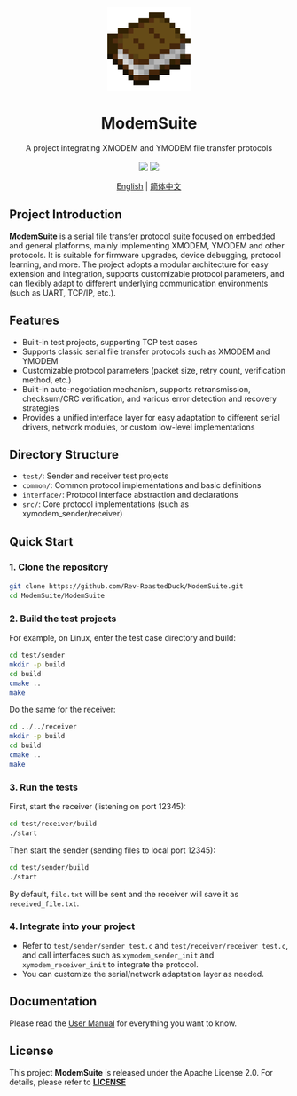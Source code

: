 <div align="center">
  <img src="./images/icon.webp" height="150">
  <h1>ModemSuite</h1>
  <span>A project integrating XMODEM and YMODEM file transfer protocols</span>
</div>
<br>
<div align="center">
  <img src="https://img.shields.io/badge/License-Apache2.0-green?logoColor=63%2C%20185%2C%2017&label=license&labelColor=63%2C%20185%2C%2017&color=63%2C%20185%2C%2017">
  <img src="https://img.shields.io/badge/Language-C-green?logoColor=63%2C%20185%2C%2017&labelColor=63%2C%20185%2C%2017&color=63%2C%20185%2C%2017">
</div>
<p align="center">
<a href="">English</a> | <a href="../README.md">简体中文</a>
</p>

## Project Introduction
**ModemSuite** is a serial file transfer protocol suite focused on embedded and general platforms, mainly implementing XMODEM, YMODEM and other protocols. It is suitable for firmware upgrades, device debugging, protocol learning, and more. The project adopts a modular architecture for easy extension and integration, supports customizable protocol parameters, and can flexibly adapt to different underlying communication environments (such as UART, TCP/IP, etc.).

## Features
- Built-in test projects, supporting TCP test cases
- Supports classic serial file transfer protocols such as XMODEM and YMODEM
- Customizable protocol parameters (packet size, retry count, verification method, etc.)
- Built-in auto-negotiation mechanism, supports retransmission, checksum/CRC verification, and various error detection and recovery strategies
- Provides a unified interface layer for easy adaptation to different serial drivers, network modules, or custom low-level implementations

## Directory Structure
- `test/`: Sender and receiver test projects
- `common/`: Common protocol implementations and basic definitions
- `interface/`: Protocol interface abstraction and declarations
- `src/`: Core protocol implementations (such as xymodem_sender/receiver)

## Quick Start

### 1. Clone the repository
```bash
git clone https://github.com/Rev-RoastedDuck/ModemSuite.git
cd ModemSuite/ModemSuite
```

### 2. Build the test projects
For example, on Linux, enter the test case directory and build:
```bash
cd test/sender
mkdir -p build
cd build
cmake ..
make
```

Do the same for the receiver:

```bash
cd ../../receiver
mkdir -p build
cd build
cmake ..
make
```

### 3. Run the tests
First, start the receiver (listening on port 12345):
```bash
cd test/receiver/build
./start
```
Then start the sender (sending files to local port 12345):
```bash
cd test/sender/build
./start
```
By default, `file.txt` will be sent and the receiver will save it as `received_file.txt`.

### 4. Integrate into your project
- Refer to `test/sender/sender_test.c` and `test/receiver/receiver_test.c`, and call interfaces such as `xymodem_sender_init` and `xymodem_receiver_init` to integrate the protocol.
- You can customize the serial/network adaptation layer as needed.

## Documentation
Please read the [User Manual](./user-guide/manual_en.md) for everything you want to know.

## License
This project **ModemSuite** is released under the Apache License 2.0. For details, please refer to [**LICENSE**](../LICENSE)